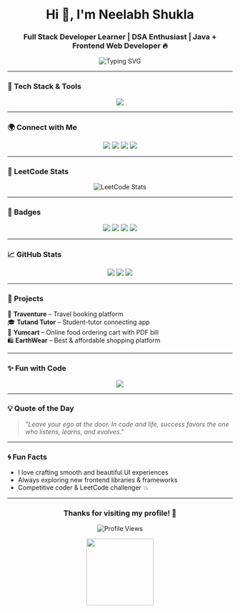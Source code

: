 <h1 align="center">Hi 👋, I'm Neelabh Shukla</h1>
<h3 align="center">Full Stack Developer Learner | DSA Enthusiast | Java + Frontend Web Developer 🔥</h3>

<p align="center">
  <img src="https://readme-typing-svg.herokuapp.com?font=Fira+Code&duration=3000&pause=500&color=F7931E&center=true&vCenter=true&width=435&lines=Passionate+Java+Developer;Loves+Frontend+Crafting;DSA+Practitioner+%F0%9F%94%A5;Learning+Full+Stack+Every+Day" alt="Typing SVG" />
</p>

---


### 🔧 Tech Stack & Tools
<p align="center"> <img src="https://skillicons.dev/icons?i=java,js,html,css,react,angular,vue,bootstrap,tailwind,figma,github,vscode,nodejs,mysql,mongodb,python&perline=16" /> </p> <style> img[src*="skillicons.dev/icons"] { transition: transform 0.3s ease-in-out; } img[src*="skillicons.dev/icons"]:hover { transform: scale(1.15); } </style>

---

### 🌍 Connect with Me

<p align="center">
  <a href="https://linkedin.com/in/neelabh-shukla-45b88a2a5"><img src="https://img.shields.io/badge/LinkedIn-%230077B5.svg?style=for-the-badge&logo=linkedin&logoColor=white" /></a>
  <a href="https://neelabhshuklaportfolio.netlify.app/"><img src="https://img.shields.io/badge/Portfolio-black?style=for-the-badge&logo=firefox-browser&logoColor=orange" /></a>
  <a href="https://leetcode.com/u/sirneelabhshuklaji/"><img src="https://img.shields.io/badge/LeetCode-FFA116?style=for-the-badge&logo=leetcode&logoColor=black" /></a>
  <a href="https://www.instagram.com/arjun_dream_1845/"><img src="https://img.shields.io/badge/Instagram-E4405F?style=for-the-badge&logo=instagram&logoColor=white" /></a>
</p>

---


### 🧠 LeetCode Stats
<p align="center">
  <img src="https://leetcard.jacoblin.cool/sirneelabhshuklaji?theme=radical&font=Kreon&ext=activity" alt="LeetCode Stats"/>
</p>

---


### 📌 Badges

<p align="center">
  <img src="https://img.shields.io/badge/Java%20Lover-orange?style=flat-square&logo=java" />
  <img src="https://img.shields.io/badge/Code%20Never%20Sleeps-black?style=flat-square&logo=github" />
  <img src="https://img.shields.io/badge/Frontend%20Fanatic-purple?style=flat-square&logo=react" />
  <img src="https://img.shields.io/badge/DSA%20Warrior-green?style=flat-square&logo=leetcode" />
</p>

---

### 📈 GitHub Stats

<p align="center">
  <img src="https://github-readme-stats.vercel.app/api?username=neelabhshukla018&show_icons=true&theme=tokyonight&hide_title=true" />
  <img src="https://streak-stats.demolab.com?user=neelabhshukla018&theme=tokyonight&hide_border=true" />
  <img src="https://github-readme-stats.vercel.app/api/top-langs/?username=neelabhshukla018&layout=compact&theme=tokyonight" />
</p>

---

### 💼 Projects

🚀 **Traventure** – Travel booking platform  
🎓 **Tutand Tutor** – Student-tutor connecting app  
🛒 **Yumcart** – Online food ordering cart with PDF bill  
🛍️ **EarthWear** – Best & affordable shopping platform  

---

### ✨ Fun with Code
<p align="center">
  <img src="https://readme-typing-svg.herokuapp.com?font=Courier+Prime&size=24&pause=1000&color=00FFD1&center=true&vCenter=true&width=700&lines=Coffee+%2B+Code+%3D+Perfect+Combo+%E2%98%95;Let's+Build+Beautiful+UIs+Together!;Coding+is+My+Happy+Place+%F0%9F%8C%8D;Frontend+and+DSA+are+My+Jam" />
</p>

---

### 💡 Quote of the Day
> *"Leave your ego at the door. In code and life, success favors the one who listens, learns, and evolves."*

---

### 🌀 Fun Facts

- I love crafting smooth and beautiful UI experiences
- Always exploring new frontend libraries & frameworks
- Competitive coder & LeetCode challenger 💥

---

<h3 align="center">Thanks for visiting my profile! 🌟</h3>

<p align="center">
  <img src="https://komarev.com/ghpvc/?username=neelabhshukla018&label=Profile%20views&color=0e75b6&style=flat" alt="Profile Views" />
</p>

<p align="center">
  <img src="https://media.giphy.com/media/du3J3cXyzhj75IOgvA/giphy.gif" width="150" />
</p>


